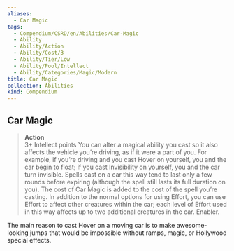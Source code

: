 ```yaml
---
aliases:
  - Car Magic
tags:
  - Compendium/CSRD/en/Abilities/Car-Magic
  - Ability
  - Ability/Action
  - Ability/Cost/3
  - Ability/Tier/Low
  - Ability/Pool/Intellect
  - Ability/Categories/Magic/Modern
title: Car Magic
collection: Abilities
kind: Compendium
---
```

## Car Magic
>**Action**  
>3+ Intellect points
You can alter a magical ability you cast so it also affects the vehicle you’re driving, as if it were a part of you. For example, if you’re driving and you cast Hover on yourself, you and the car begin to float; if you cast Invisibility on yourself, you and the car turn invisible. Spells cast on a car this way tend to last only a few rounds before expiring (although the spell still lasts its full duration on you). The cost of Car Magic is added to the cost of the spell you’re casting. In addition to the normal options for using Effort, you can use Effort to affect other creatures within the car; each level of Effort used in this way affects up to two additional creatures in the car. Enabler.

The main reason to cast Hover on a moving car is to make awesome-looking jumps that would be impossible without ramps, magic, or Hollywood special effects.


